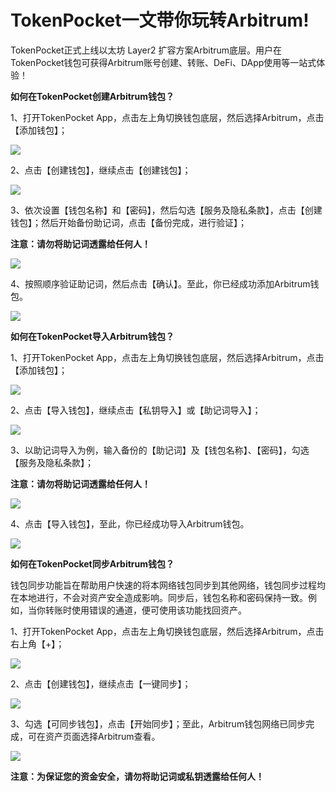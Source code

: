 # TokenPocket一文带你玩转Arbitrum!

TokenPocket正式上线以太坊 Layer2 扩容方案Arbitrum底层。用户在TokenPocket钱包可获得Arbitrum账号创建、转账、DeFi、DApp使用等一站式体验！

**如何在TokenPocket创建Arbitrum钱包？**

1、打开TokenPocket App，点击左上角切换钱包底层，然后选择Arbitrum，点击【添加钱包】；

![](<../../.gitbook/assets/1 (32).png>)

2、点击【创建钱包】，继续点击【创建钱包】；

![](<../../.gitbook/assets/2 (29).png>)

3、依次设置【钱包名称】和【密码】，然后勾选【服务及隐私条款】，点击【创建钱包】；然后开始备份助记词，点击【备份完成，进行验证】；

**注意：请勿将助记词透露给任何人！**

![](<../../.gitbook/assets/3 (23) (1).png>)

4、按照顺序验证助记词，然后点击【确认】。至此，你已经成功添加Arbitrum钱包。

![](<../../.gitbook/assets/4 (16).png>)

**如何在TokenPocket导入Arbitrum钱包？**

1、打开TokenPocket App，点击左上角切换钱包底层，然后选择Arbitrum，点击【添加钱包】；

![](<../../.gitbook/assets/5 (12).png>)

2、点击【导入钱包】，继续点击【私钥导入】或【助记词导入】；

![](<../../.gitbook/assets/6 (10).png>)

3、以助记词导入为例，输入备份的【助记词】及【钱包名称】、【密码】，勾选【服务及隐私条款】；

**注意：请勿将助记词透露给任何人！**

![](<../../.gitbook/assets/7 (6).png>)

4、点击【导入钱包】，至此，你已经成功导入Arbitrum钱包。

![](<../../.gitbook/assets/8 (3).png>)

**如何在TokenPocket同步Arbitrum钱包？**

钱包同步功能旨在帮助用户快速的将本网络钱包同步到其他网络，钱包同步过程均在本地进行，不会对资产安全造成影响。同步后，钱包名称和密码保持一致。例如，当你转账时使用错误的通道，便可使用该功能找回资产。

1、打开TokenPocket App，点击左上角切换钱包底层，然后选择Arbitrum，点击右上角【+】；

![](<../../.gitbook/assets/9 (6).png>)

2、点击【创建钱包】，继续点击【一键同步】；

![](<../../.gitbook/assets/10 (4).png>)

3、勾选【可同步钱包】，点击【开始同步】；至此，Arbitrum钱包网络已同步完成，可在资产页面选择Arbitrum查看。

![](<../../.gitbook/assets/11 (3).png>)

**注意：为保证您的资金安全，请勿将助记词或私钥透露给任何人！**
